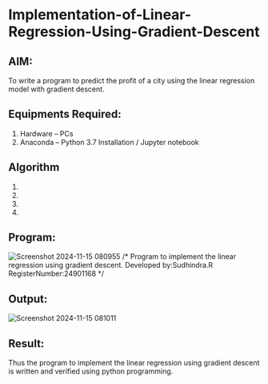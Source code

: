 # Implementation-of-Linear-Regression-Using-Gradient-Descent

## AIM:
To write a program to predict the profit of a city using the linear regression model with gradient descent.

## Equipments Required:
1. Hardware – PCs
2. Anaconda – Python 3.7 Installation / Jupyter notebook

## Algorithm
1. 
2. 
3. 
4. 

## Program:

![Screenshot 2024-11-15 080955](https://github.com/user-attachments/assets/c5c172db-9a3b-463c-bcf1-a51580d3e177)
/*
Program to implement the linear regression using gradient descent.
Developed by:Sudhindra.R 
RegisterNumber:24901168
*/


## Output:

![Screenshot 2024-11-15 081011](https://github.com/user-attachments/assets/085fc5ed-4af6-495b-b28c-caadcabd2ce5)


## Result:
Thus the program to implement the linear regression using gradient descent is written and verified using python programming.
